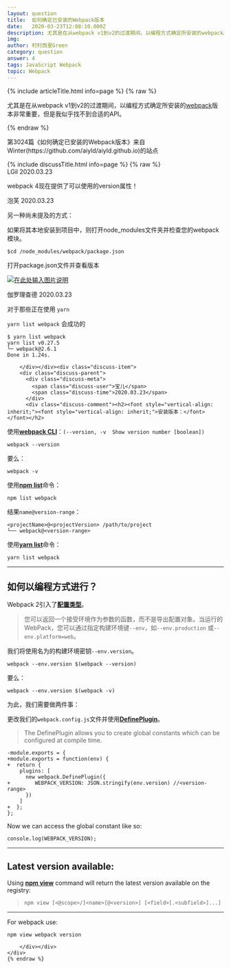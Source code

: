 ```yaml
---
layout: question
title:  如何确定已安装的Webpack版本
date:   2020-03-23T12:08:10.000Z
description: 尤其是在从webpack v1到v2的过渡期间，以编程方式确定所安装的webpack版本非常重要，但是我似乎找不到合适的API。...
img: 
author: 村村西里Green
category: question
answer: 4
tags: JavaScript Webpack
topic: Webpack
---
```

<div class="article-root">
  <div class="article">
    {% include articleTitle.html info=page %}
    {% raw %}
    <div class="article-content"><p><font style="vertical-align: inherit;"><font style="vertical-align: inherit;">尤其是在从webpack v1到v2的过渡期间，以编程方式确定所</font><font style="vertical-align: inherit;">安装的</font></font><a href="https://webpack.js.org/" rel="noreferrer"><font style="vertical-align: inherit;"><font style="vertical-align: inherit;">webpack</font></font></a><font style="vertical-align: inherit;"><font style="vertical-align: inherit;">版本</font><font style="vertical-align: inherit;">非常重要</font><font style="vertical-align: inherit;">，但是我似乎找不到合适的API。</font></font></p></div>
    {% endraw %}
  </div>
  <p class="winter_mark">第3024篇《如何确定已安装的Webpack版本》来自Winter(https://github.com/aiyld/aiyld.github.io)的站点</p>
  <div class="discuss-wrapper">
    {% include discussTitle.html info=page %}
    {% raw %}
    <div class="discuss-list">
    <div class="discuss-item">
        <div class="discuss-parent">
          <div class="discuss-meta">
            <span class="discuss-user">LGil</span>
            <span class="discuss-time">2020.03.23</span>
          </div>
          <div class="discuss-comment"><p><font style="vertical-align: inherit;"><font style="vertical-align: inherit;">webpack 4现在提供了可以使用的version属性！</font></font></p></div>
        </div></div><div class="discuss-item">
        <div class="discuss-parent">
          <div class="discuss-meta">
            <span class="discuss-user">泡芙</span>
            <span class="discuss-time">2020.03.23</span>
          </div>
          <div class="discuss-comment"><p><font style="vertical-align: inherit;"><font style="vertical-align: inherit;">另一种尚未提及的方式：</font></font></p>

<p><font style="vertical-align: inherit;"><font style="vertical-align: inherit;">如果将其本地安装到项目中，则打开node_modules文件夹并检查您的webpack模块。</font></font></p>

<p><code>$cd /node_modules/webpack/package.json</code></p>

<p><font style="vertical-align: inherit;"><font style="vertical-align: inherit;">打开package.json文件并查看版本</font></font></p>

<p><a href="https://i.stack.imgur.com/hCMQY.png" rel="noreferrer"><img src="https://i.stack.imgur.com/hCMQY.png" alt="在此处输入图片说明"></a></p></div>
        </div></div><div class="discuss-item">
        <div class="discuss-parent">
          <div class="discuss-meta">
            <span class="discuss-user">伽罗理查德</span>
            <span class="discuss-time">2020.03.23</span>
          </div>
          <div class="discuss-comment"><p><font style="vertical-align: inherit;"><font style="vertical-align: inherit;">对于那些正在使用 </font></font><code>yarn</code></p>

<p><code>yarn list webpack</code><font style="vertical-align: inherit;"><font style="vertical-align: inherit;"> 会成功的</font></font></p>

<pre><code>$ yarn list webpack<font></font>
yarn list v0.27.5<font></font>
└─ webpack@2.6.1<font></font>
Done in 1.24s.<font></font>
</code></pre></div>
        </div></div><div class="discuss-item">
        <div class="discuss-parent">
          <div class="discuss-meta">
            <span class="discuss-user">宝儿</span>
            <span class="discuss-time">2020.03.23</span>
          </div>
          <div class="discuss-comment"><h2><font style="vertical-align: inherit;"><font style="vertical-align: inherit;">安装版本：</font></font></h2>

<p><font style="vertical-align: inherit;"><font style="vertical-align: inherit;">使用</font></font><a href="https://webpack.js.org/api/cli/" rel="noreferrer"><strong><font style="vertical-align: inherit;"><font style="vertical-align: inherit;">webpack CLI</font></font></strong></a><font style="vertical-align: inherit;"><font style="vertical-align: inherit;">：</font></font><code>(--version, -v  Show version number [boolean])</code></p>

<pre><code>webpack --version
</code></pre>

<p><font style="vertical-align: inherit;"><font style="vertical-align: inherit;">要么：</font></font></p>

<pre><code>webpack -v
</code></pre>

<p><font style="vertical-align: inherit;"><font style="vertical-align: inherit;">使用</font></font><a href="https://docs.npmjs.com/cli/ls" rel="noreferrer"><strong><font style="vertical-align: inherit;"><font style="vertical-align: inherit;">npm list</font></font></strong></a><font style="vertical-align: inherit;"><font style="vertical-align: inherit;">命令：</font></font></p>

<pre><code>npm list webpack
</code></pre>

<p><font style="vertical-align: inherit;"><font style="vertical-align: inherit;">结果</font></font><code>name@version-range</code><font style="vertical-align: inherit;"><font style="vertical-align: inherit;">：</font></font></p>

<pre><code>&lt;projectName&gt;@&lt;projectVersion&gt; /path/to/project<font></font>
└── webpack@&lt;version-range&gt;<font></font>
</code></pre>

<p><font style="vertical-align: inherit;"><font style="vertical-align: inherit;">使用</font></font><a href="https://yarnpkg.com/lang/en/docs/cli/list/#toc-yarn-list" rel="noreferrer"><strong><font style="vertical-align: inherit;"><font style="vertical-align: inherit;">yarn list</font></font></strong></a><font style="vertical-align: inherit;"><font style="vertical-align: inherit;">命令：</font></font></p>

<pre><code>yarn list webpack
</code></pre>

<hr>

<h2><font style="vertical-align: inherit;"><font style="vertical-align: inherit;">如何以编程方式进行？</font></font></h2>

<p><font style="vertical-align: inherit;"><font style="vertical-align: inherit;">Webpack 2引入了</font></font><a href="https://webpack.js.org/configuration/configuration-types/" rel="noreferrer"><strong><font style="vertical-align: inherit;"><font style="vertical-align: inherit;">配置类型</font></font></strong></a><font style="vertical-align: inherit;"><font style="vertical-align: inherit;">。</font></font></p>

<blockquote>
  <p><font style="vertical-align: inherit;"><font style="vertical-align: inherit;">您可以返回一个接受环境作为参数的函数，而不是导出配置对象。</font><font style="vertical-align: inherit;">当运行的WebPack，您可以通过指定构建环境键</font></font><code>--env</code><font style="vertical-align: inherit;"><font style="vertical-align: inherit;">，如</font></font><code>--env.production</code><font style="vertical-align: inherit;"><font style="vertical-align: inherit;">
  或</font></font><code>--env.platform=web</code><font style="vertical-align: inherit;"><font style="vertical-align: inherit;">。</font></font></p>
</blockquote>

<p><font style="vertical-align: inherit;"><font style="vertical-align: inherit;">我们将使用名为的构建环境密钥</font></font><code>--env.version</code><font style="vertical-align: inherit;"><font style="vertical-align: inherit;">。</font></font></p>

<pre><code>webpack --env.version $(webpack --version)
</code></pre>

<p><font style="vertical-align: inherit;"><font style="vertical-align: inherit;">要么：</font></font></p>

<pre><code>webpack --env.version $(webpack -v)
</code></pre>

<p><font style="vertical-align: inherit;"><font style="vertical-align: inherit;">为此，我们需要做两件事：</font></font></p>

<p><font style="vertical-align: inherit;"><font style="vertical-align: inherit;">更改我们的</font></font><code>webpack.config.js</code><font style="vertical-align: inherit;"><font style="vertical-align: inherit;">文件并使用</font></font><a href="https://webpack.js.org/plugins/define-plugin/" rel="noreferrer"><strong><font style="vertical-align: inherit;"><font style="vertical-align: inherit;">DefinePlugin</font></font></strong></a><font style="vertical-align: inherit;"><font style="vertical-align: inherit;">。</font></font></p>

<blockquote>
  <p>The DefinePlugin allows you to create global constants which can be
  configured at compile time.</p>
</blockquote>

<pre><code>-module.exports = {<font></font>
+module.exports = function(env) {<font></font>
+  return {<font></font>
    plugins: [<font></font>
      new webpack.DefinePlugin({<font></font>
+        WEBPACK_VERSION: JSON.stringify(env.version) //&lt;version-range&gt;<font></font>
      })<font></font>
    ]<font></font>
+  };<font></font>
};<font></font>
</code></pre>

<p>Now we can access the global constant like so:</p>

<pre><code>console.log(WEBPACK_VERSION);
</code></pre>

<hr>

<h2>Latest version available:</h2>

<p>Using <a href="https://docs.npmjs.com/cli/view" rel="noreferrer"><strong>npm view</strong></a> command will return the latest version available on the registry:</p>

<blockquote>
  <p><code>npm view [&lt;@scope&gt;/]&lt;name&gt;[@&lt;version&gt;] [&lt;field&gt;[.&lt;subfield&gt;]...]</code></p>
</blockquote>

<hr>

<p>For webpack use:</p>

<pre><code>npm view webpack version
</code></pre></div>
        </div></div>
    </div>
    {% endraw %}
  </div>
<div>
